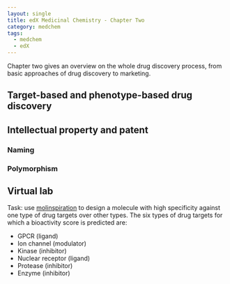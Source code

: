 ```yaml
---
layout: single
title: edX Medicinal Chemistry - Chapter Two 
category: medchem
tags: 
  - medchem
  - edX
---
```


Chapter two gives an overview on the whole drug discovery process, from basic approaches of drug discovery to marketing.

## Target-based and phenotype-based drug discovery

## Intellectual property and patent

### Naming

### Polymorphism

## Virtual lab

Task: use [molinspiration](http://www.molinspiration.com) to design a molecule with high specificity against one type of drug targets over other types. The six types of drug targets for which a bioactivity score is predicted are:

* GPCR (ligand)
* Ion channel (modulator)
* Kinase (inhibitor)
* Nuclear receptor (ligand)
* Protease (inhibitor)
* Enzyme (inhibitor)

